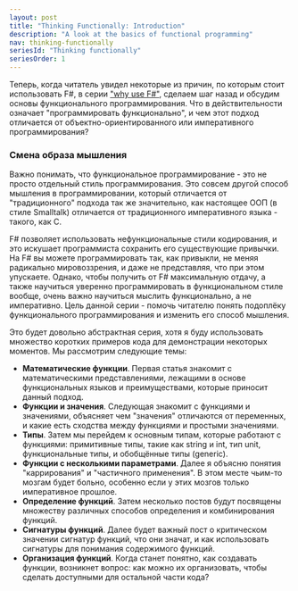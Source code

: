 ```yaml
---
layout: post
title: "Thinking Functionally: Introduction"
description: "A look at the basics of functional programming"
nav: thinking-functionally
seriesId: "Thinking functionally"
seriesOrder: 1
---
```



Теперь, когда читатель увидел некоторые из причин, по которым стоит использовать F#, в серии ["why use F#"](https://fsharpforfunandprofit.com/posts/why-use-fsharp-intro/), сделаем шаг назад и обсудим основы функционального программирования. Что в действительности означает "программировать функционально", и чем этот подход отличается от объектно-ориентированного или императивного программирования?

### Смена образа мышления ###

Важно понимать, что функциональное программирование - это не просто отдельный стиль программирования. Это совсем другой способ мышления в программировании, который отличается от "традиционного" подхода так же значительно, как настоящее ООП (в стиле Smalltalk) отличается от традиционного императивного языка - такого, как C.

F# позволяет использовать нефункциональные стили кодирования, и это искушает программиста сохранить его существующие привычки. На F# вы можете программировать так, как привыкли, не меняя радикально мировоззрения, и даже не представляя, что при этом упускаете. Однако, чтобы получить от F# максимальную отдачу, а также научиться уверенно программировать в функциональном стиле вообще, очень важно научиться мыслить функционально, а не императивно.
Цель данной серии - помочь читателю понять подоплёку функционального программирования и изменить его способ мышления.

Это будет довольно абстрактная серия, хотя я буду использовать множество коротких примеров кода для демонстрации некоторых моментов. Мы рассмотрим следующие темы:


* **Математические функции**. Первая статья знакомит с математическими представлениями, лежащими в основе функциональных языков и преимуществами, которые приносит данный подход.
* **Функции и значения**. Следующая знакомит с функциями и значениями, объясняет чем "значения" отличаются от переменных, и какие есть сходства между функциями и простыми значениями.
* **Типы**. Затем мы перейдем к основным типам, которые работают с функциями: примитивные типы, такие как string и int, тип unit, функциональные типы, и обобщённые типы (generic).
* **Функции с несколькими параметрами**. Далее я объясню понятия "каррирования" и "частичного применения". В этом месте чьим-то мозгам будет больно, особенно если у этих мозгов только императивное прошлое.
* **Определение функций**. Затем несколько постов будут посвящены множеству различных способов определения и комбинирования функций.
* **Сигнатуры функций**. Далее будет важный пост о критическом значении сигнатур функций, что они значат, и как использовать сигнатуры для понимания содержимого функций.
* **Организация функций**. Когда станет понятно, как создавать функции, возникнет вопрос: как можно их организовать, чтобы сделать доступными для остальной части кода?
